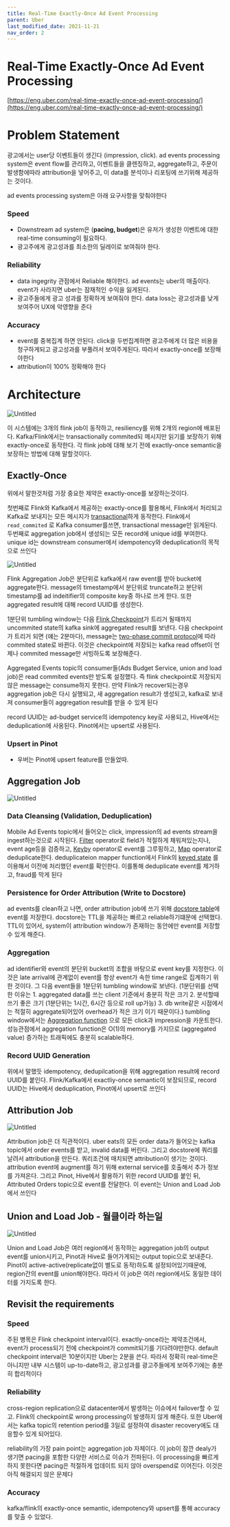 ```yaml
---
title: Real-Time Exactly-Once Ad Event Processing
parent: Uber
last_modified_date: 2021-11-21
nav_order: 2
---
```

# Real-Time Exactly-Once Ad Event Processing



[https://eng.uber.com/real-time-exactly-once-ad-event-processing/](https://eng.uber.com/real-time-exactly-once-ad-event-processing/)

# Problem Statement

광고에서는 user당 이벤트들이 생긴다 (impression, click). ad events processing system은 event flow를 관리하고, 이벤트들을 클렌징하고, aggregate하고, 주문이 발생함에따라 attribution을 넣어주고, 이 data를 분석이나 리포팅에 쓰기위해 제공하는 것이다.

ad events processing system은 아래 요구사항을 맞춰야한다

### Speed

- Downstream ad system은 (**pacing, budget**)은 유저가 생성한 이벤트에 대한 real-time consuming이 필요하다.
- 광고주에게 광고성과를 최소한의 딜레이로 보여줘야 한다.

### Reliability

- data ingegrity 관점에서 Reliable 해야한다. ad events는 uber의 매출이다. event가 사라지면 uber는 잠재적인 수익을 잃게된다.
- 광고주들에게 광고 성과를 정확하게 보여줘야 한다. data loss는 광고성과를 낮게 보여주어 UX에 악영향을 준다

### Accuracy

- event를 중복집계 하면 안된다. click을 두번집계하면 광고주에게 더 많은 비용을 청구하게되고 광고성과를 부풀려서 보여주게된다. 따라서 exactly-once를 보장해야한다
- attribution이 100% 정확해야 한다

# Architecture

![Untitled](real-time-exactly-once-ad-event-processing/Untitled.png)

이 시스템에는 3개의 flink job이 동작하고, resiliency를 위해 2개의 region에 배포된다. Kafka/Flink에서는 transactionally commited되 메시지만 읽기를 보장하기 위해 exactly-once로 동작한다. 각 flink job에 대해 보기 전에 exactly-once semantic을 보장하는 방법에 대해 말할것이다.

## Exactly-Once

위에서 말한것처럼 가장 중요한 제약은 exactly-once를 보장하는것이다.

첫번째로 Flink와 Kafka에서 제공하는 exactly-once를 활용해서, Flink에서 처리되고 Kafka로 보내지는 모든 메시지가 [transactional](Real-Time%20Exactly-Once%20Ad%20Event%20Processing.md)하게 동작한다. Flink에서 `read_commited` 로 Kafka consumer를쓰면, transactional message만 읽게된다. 두번째로 aggregation job에서 생성되는 모든 record에 unique id를 부여한다. unique id는 downstream consumer에서 idempotency와 deduplication의 목적으로 쓰인다

![Untitled](real-time-exactly-once-ad-event-processing/Untitled%201.png)

Flink Aggregation Job은 분단위로 kafka에서 raw event를 받아 bucket에 aggregate한다. message의 timestamp에서 분단위로 truncate하고 분단위 timestamp를 ad indeitifier의 composite key중 하나로 쓰게 한다. 또한 aggregated result에 대해 record UUID를 생성한다.

1분단위 tumbling window는 다음 [Flink Checkpoint](https://ci.apache.org/projects/flink/flink-docs-master/docs/dev/datastream/fault-tolerance/checkpointing/)가 트리거 될때까지 uncommited state의 kafka sink에 aggregated result를 보낸다. 다음 checkpoint가 트리거 되면 (얘는 2분마다), message는 [two-phase commit protocol](https://flink.apache.org/features/2018/03/01/end-to-end-exactly-once-apache-flink.html)에 따라 commited state로 바뀐다. 이것은 checkpoint에 저장되는 kafka read offset이 언제나 commited message만 서빙하도록 보장해준다.

Aggregated Events topic의 consumer들(Ads Budget Service, union and load job)은 read commited events만 받도록 설정했다. 즉 flink checkpoint로 저장되지않은 message는 consume하지 못한다. 만약 Flink가 recover되는경우 aggregation job은 다시 실행되고, 새 aggregation result가 생성되고, kafka로 보내져 consumer들이 aggregation result를 받을 수 있게 된다

record UUID는 ad-budget service의 idempotency key로 사용되고, Hive에서는 deduplication에 사옹된다. Pinot에서는 upsert로 사용된다.

### Upsert in Pinot

- 우버는 Pinot에 upsert feature를 만들었따.

## Aggregation Job

![Untitled](real-time-exactly-once-ad-event-processing/Untitled%202.png)

### Data Cleansing (Validation, Deduplication)

Mobile Ad Events topic에서 들어오는 click, impression의 ad events stream을 ingest하는것으로 시작된다. [Filter](https://ci.apache.org/projects/flink/flink-docs-master/docs/dev/datastream/operators/overview/#filter) operator로 field가 적절하게 채워져있는지나, event age등을 검증하고, [Keyby](https://ci.apache.org/projects/flink/flink-docs-master/docs/dev/datastream/operators/overview/#keyby) operator로 event를 그루핑하고, [Map](https://ci.apache.org/projects/flink/flink-docs-master/docs/dev/datastream/operators/overview/#map) operator로 deduplicate한다. deduplicateion mapper function에서 Flink의 [keyed state](https://ci.apache.org/projects/flink/flink-docs-master/docs/dev/datastream/fault-tolerance/state/#using-keyed-state) 를 이용해서 이전에 처리했던 event를 확인한다. 이를통해 deduplicate event를 제거하고, fraud를 막게 된다

### Persistence for Order Attribution (Write to Docstore)

ad events를 clean하고 나면, order attribution job에 쓰기 위해 [docstore table](https://eng.uber.com/schemaless-sql-database/)에 event를 저장한다. docstore는 TTL을 제공하는 빠르고 reliable하기떄문에 선택했다. TTL이 있어서, system이 attribution window가 존재하는 동안에만 event를 저장할 수 있게 해준다.

### Aggregation

ad identifier와 event의 분단위 bucket의 조합을 바탕으로 event key를 지정한다. 이것은 late arrival에 관계없이 event를 항상 event가 속한 time range로 집계하기 위한 것이다. 그 다음 event들을 1분단위 tumbling window로 보낸다. (1분단위를 선택한 이유는 1. aggregated data를 쓰는 client 기준에서 충분히 작은 크기 2. 분석할때 쓰기 좋은 크기 (1분단위는 1시간, 6시간 등으로 roll up가능) 3.  db write같은 시점에서는 적절히 aggregate되어있어 overhead가 적은 크기 이기 때문이다.) tumbling window에서는 [Aggregation function](https://ci.apache.org/projects/flink/flink-docs-release-1.13/docs/dev/datastream/operators/windows/#aggregatefunction) 으로 모든 click과 impression을 카운트한다. 성능관점에서 aggregation function은 O(1)의 memory를 가지므로 (aggregated value) 증가하는 트래픽에도 충분히 scalable하다.

### Record UUID Generation

위에서 말했듯 idempotency, dedupilcation을 위해 aggregation result에 record UUID를 붙인다. Flink/Kafka에서 exactliy-once semantic이 보장되므로, record UUID는 Hive에서 deduplication, Pinot에서 upsert로 쓰인다

## Attribution Job

![Untitled](real-time-exactly-once-ad-event-processing/Untitled%203.png)

Attribution job은 더 직관적이다. uber eats의 모든 order data가 들어오는 kafka topic에서 order events를 받고, invalid data를 버린다. 그리고 docstore에 쿼리를 날려서 attribution을 만든다. 쿼리조건에 매치되면 attribution이 생기는 것이다. attribution event에 augment를 하기 위해 external service를 호출해서 추가 정보를 가져온다. 그리고 Pinot, Hive에서 활용하기 위한 record UUID를 붙인 뒤, Attributed Orders topic으로 event를 전달한다. 이 event는 Union and Load Job에서 쓰인다

## Union and Load Job - 월클이라 하는일

![Untitled](real-time-exactly-once-ad-event-processing/Untitled%204.png)

Union and Load Job은 여러 region에서 동작하는 aggregation job의 output event를 union시키고, Pinot과 Hive로 들어가게되는 output topic으로 보내준다. Pinot이 active-active(replicate없이 별도로 동작)하도록 설정되어있기때문에, region간의 event를 union해야한다. 따라서 이 job은 여러 region에서도 동일한 데이터를 가지도록 한다.

## Revisit the requirements

### Speed

주된 병목은 Flink checkpoint interval이다. exactly-once라는 제약조건에서, event가 process되기 전에 checkpoint가 commit되기를 기다려야만한다. default checkpoint interval은 10분이지만 Uber는 2분을 쓴다. 따라서 정확히 real-time은 아니지만 내부 시스템이 up-to-date하고, 광고성과를 광고주들에게 보여주기에는 충분히 합리적이다

### Reliability

cross-region replication으로 datacenter에서 발생하는 이슈에서 failover할 수 있고. Flink의 checkpoint로 wrong processing이 발생하지 않게 해준다. 또한 Uber에서는 kafka topic의 retention period를 3일로 설정하여 disaster recovery에도 대응할수 있게 되어있다.

reliability의 가장 pain point는 aggregation job 자체이다. 이 job이 잠깐 dealy가 생기면 pacing을 포함한 다양한 서비스로 이슈가 전파된다. 이 processing을 빠르게 하지 못한다면 pacing은 적절하게 업데이트 되지 않아 overspend로 이어진다. 이것은 아직 해결되지 않은 문제다

### Accuracy

kafka/flink의 exactly-once semantic, idempotency와 upsert를 통해 accuracy를 맞출 수 있었다.